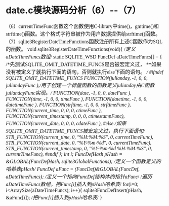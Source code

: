 # date.c模块源码分析（6）--（7）
<font face="微软雅黑" size="3px">

（6）currentTimeFunc函数这个函数使用C-library中time()，gmtime()和strftime()函数。这个格式字符串被作为用户数据提供给strftime()函数。
（7）sqlite3RegisterDateTimeFunctions函数注册所有上述C函数作为SQL的函数。
    void sqlite3RegisterDateTimeFunctions(void){
      /*定义aDateTimeFuncs数组*/
      static SQLITE_WSD FuncDef aDateTimeFuncs[] = {
        /*先测试SQLITE_OMIT_DATETIME_FUNCS是否被宏定义过，
        **如果没有被定义了就执行下面的语句，否则就执行else下面的语句。
        */
    #ifndef SQLITE_OMIT_DATETIME_FUNCS
        FUNCTION(julianday,        -1, 0, 0, juliandayFunc ),/*用于创建一个标量函数的函数定义julianday由C函数juliandayFunc实现。*/
        FUNCTION(date,             -1, 0, 0, dateFunc      ),
        FUNCTION(time,             -1, 0, 0, timeFunc      ),
        FUNCTION(datetime,         -1, 0, 0, datetimeFunc  ),
        FUNCTION(strftime,         -1, 0, 0, strftimeFunc  ),
        FUNCTION(current_time,      0, 0, 0, ctimeFunc     ),
        FUNCTION(current_timestamp, 0, 0, 0, ctimestampFunc),
        FUNCTION(current_date,      0, 0, 0, cdateFunc     ),
    #else /*如果SQLITE_OMIT_DATETIME_FUNCS被宏定义过，执行下面语句*/
        STR_FUNCTION(current_time,      0, "%H:%M:%S",          0, currentTimeFunc),
        STR_FUNCTION(current_date,      0, "%Y-%m-%d",          0, currentTimeFunc),
        STR_FUNCTION(current_timestamp, 0, "%Y-%m-%d %H:%M:%S", 0, currentTimeFunc),
    #endif
      };
      int i;
      FuncDefHash *pHash = &GLOBAL(FuncDefHash, sqlite3GlobalFunctions); /*定义一个函数定义的哈希表*pHash*/
      FuncDef *aFunc = (FuncDef*)&GLOBAL(FuncDef, aDateTimeFuncs); /*定义一个指向FuncDef结构体的指针*aFunc*/
       /*遍历aDateTimeFuncs数组。把Func[i]插入到pHash哈希表*/
      for(i=0; i<ArraySize(aDateTimeFuncs); i++){
        sqlite3FuncDefInsert(pHash, &aFunc[i]); /*把Func[i]插入到pHash哈希表*/
      }


